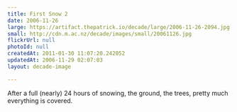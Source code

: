 ```yaml
---
title: First Snow 2
date: 2006-11-26
large: https://artifact.thepatrick.io/decade/large/2006-11-26-2094.jpg
small: http://cdn.m.ac.nz/decade/images/small/20061126.jpg
flickrUrl: null
photoId: null
createdAt: 2011-01-30 11:07:20.242052
updatedAt: 2006-11-29 02:07:03
layout: decade-image

---
```

After a full (nearly) 24 hours of snowing, the ground, the trees, pretty much everything is covered.
